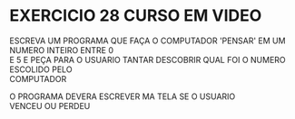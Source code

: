 # EXERCICIO 28 CURSO EM VIDEO

ESCREVA UM PROGRAMA QUE FAÇA O COMPUTADOR 'PENSAR' EM UM NUMERO INTEIRO ENTRE 0\
E 5 E PEÇA PARA O USUARIO TANTAR DESCOBRIR QUAL FOI O NUMERO ESCOLIDO PELO\
COMPUTADOR

O PROGRAMA DEVERA ESCREVER MA TELA SE O USUARIO\
VENCEU OU PERDEU
